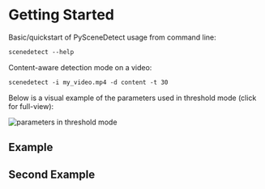
# Getting Started

Basic/quickstart of PySceneDetect usage from command line:

```rst
scenedetect --help
```

Content-aware detection mode on a video:

```rst
scenedetect -i my_video.mp4 -d content -t 30
```

Below is a visual example of the parameters used in threshold mode (click for full-view):

![parameters in threshold mode](img/params.png)

## Example

## Second Example


